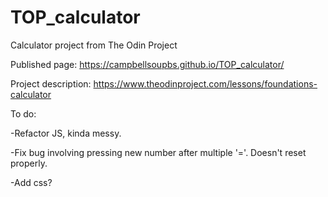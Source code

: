 # TOP_calculator
Calculator project from The Odin Project 


Published page: https://campbellsoupbs.github.io/TOP_calculator/

Project description: https://www.theodinproject.com/lessons/foundations-calculator




To do:

-Refactor JS, kinda messy. 

-Fix bug involving pressing new number after multiple '='. Doesn't reset properly.

-Add css?  
